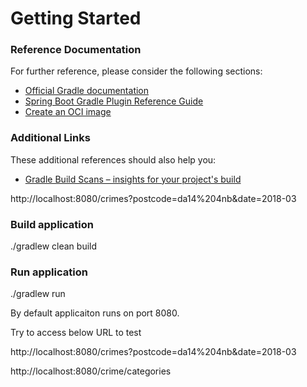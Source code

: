 # Getting Started

### Reference Documentation
For further reference, please consider the following sections:

* [Official Gradle documentation](https://docs.gradle.org)
* [Spring Boot Gradle Plugin Reference Guide](https://docs.spring.io/spring-boot/docs/2.4.2/gradle-plugin/reference/html/)
* [Create an OCI image](https://docs.spring.io/spring-boot/docs/2.4.2/gradle-plugin/reference/html/#build-image)

### Additional Links
These additional references should also help you:

* [Gradle Build Scans – insights for your project's build](https://scans.gradle.com#gradle)

http://localhost:8080/crimes?postcode=da14%204nb&date=2018-03

### Build application

./gradlew clean build


### Run application

./gradlew run

By default applicaiton runs on port 8080.

Try to access below URL to test

http://localhost:8080/crimes?postcode=da14%204nb&date=2018-03

http://localhost:8080/crime/categories

